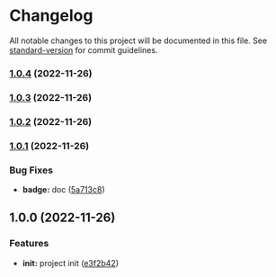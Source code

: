 # Changelog

All notable changes to this project will be documented in this file. See [standard-version](https://github.com/conventional-changelog/standard-version) for commit guidelines.

### [1.0.4](https://github.com/eunchurn/supertokens-kakao-provider/compare/v1.0.3...v1.0.4) (2022-11-26)

### [1.0.3](https://github.com/eunchurn/supertokens-kakao-provider/compare/v1.0.2...v1.0.3) (2022-11-26)

### [1.0.2](https://github.com/eunchurn/supertokens-kakao-provider/compare/v1.0.1...v1.0.2) (2022-11-26)

### [1.0.1](https://github.com/eunchurn/supertokens-kakao-provider/compare/v1.0.0...v1.0.1) (2022-11-26)


### Bug Fixes

* **badge:** doc ([5a713c8](https://github.com/eunchurn/supertokens-kakao-provider/commit/5a713c8a832323382a4547275041164ab9ffe457))

## 1.0.0 (2022-11-26)


### Features

* **init:** project init ([e3f2b42](https://github.com/eunchurn/supertokens-kakao-provider/commit/e3f2b424e33ef9227c5b68479e60edc7fed6fbba))
